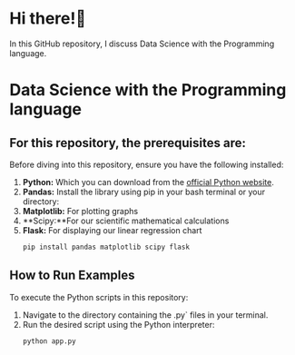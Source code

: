 # Hi there!👋

In this GitHub repository, I discuss Data Science with the Programming language.

# Data Science with the Programming language


## For this repository, the prerequisites are:

Before diving into this repository, ensure you have the following installed:

1.  **Python:** Which you can download from the [official Python website](https://www.python.org/downloads/).
2.  **Pandas:** Install the library using pip in your bash terminal or your directory:
3.  **Matplotlib:** For plotting graphs
4.  **Scipy:**For our scientific mathematical calculations
5.  **Flask:** For displaying our linear regression chart
    ```bash
    pip install pandas matplotlib scipy flask
    ```

## How to Run Examples

To execute the Python scripts in this repository:

1.  Navigate to the directory containing the .py` files in your terminal.
2.  Run the desired script using the Python interpreter:
    ```bash
    python app.py
    ```
   




